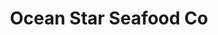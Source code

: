 ---
layout: place
title: "Ocean Star Seafood Co"
permalink: /montana/great-falls/ocean-star-seafood-co.html
stateAbbr: MT
stateName: Montana
cityName: Great Falls
place_id: ChIJc1taMQBJQlMRuKVAlHFfDy8
photos:
  - name: >-
      places/ChIJc1taMQBJQlMRuKVAlHFfDy8/photos/AeeoHcKx2TKxe4-bfA-rbhHR0LnSWTe8BrVEduwDp3VIfj_-4TMYLVNObhu6OURNtoUd-k5qtAr-E7DtPjwOBpC_nz6cEAHcLRoyLhBBdwowdVWPVa3023YgQDAWz4daJDnTmOqRhjbM7BzPQQjYYDCifJAxKfibYD3Vk0DIfgEKui3HrxQ1ea-MUVRMuZ6otwzR8VNDucszwx9wEHKhoD1uvvR3bUb3560cptxXed2CprJ6FDkCLJ7kUOXe3X-WHEo8EeM8mH4YgSrF4IUP4O2Ero6GhkotlUPcxa7G5layfop5ObkH5KYVHSWVSu2YlNa0UHF8BVPxlKXu92eJH-DitFf9qOubPxoAWU7NyI-7nI950vcgcg237Sw1NmD9x8GfcvP4ZL8etWYw6G0WNgHkaFVXY03daK8DgK5LxyEvu2w
    widthPx: 1920
    heightPx: 1440
    authorAttributions:
      - displayName: Ramos
        uri: https://maps.google.com/maps/contrib/101089622454706790667
        photoUri: >-
          https://lh3.googleusercontent.com/a/ACg8ocIkQmIVV7S8yr2jGsi2cAK5LpqHtYzQA5Z6ULfnHLmSgDJcJMg=s100-p-k-no-mo
    flagContentUri: >-
      https://www.google.com/local/imagery/report/?cb_client=maps_api_places.places_api&image_key=!1e10!2sCIHM0ogKEICAgMCAnpynJQ&hl=en-US
    googleMapsUri: >-
      https://www.google.com/maps/place//data=!3m4!1e2!3m2!1sCIHM0ogKEICAgMCAnpynJQ!2e10!4m2!3m1!1s0x53424900315a5b73:0x2f0f5f719440a5b8
  - name: >-
      places/ChIJc1taMQBJQlMRuKVAlHFfDy8/photos/AeeoHcIfDl8LB6hTSGKt1cnDWQ8s3u9d-7Oq6SaLnHOI90MrYwPySo_iYHFFmNfqon8KK3c0zaiOTqpfyCqCpv-2OfpEnGQyh2FbTKUcsqmjTS30ar8ShoQsyEL0Mwl-tY7zvfFpXKx8QCtdlPRVqMngvY7FW1aJus4EATOXpcM8tiCzWQm_4LKHB3TXz0kszeX8AMZFiPJdgd5M5eIL_wq91qofBCnTZT8qzyl9uYr5Ofe25aC2ScAkegzc9cyZa_nokL4uHtE2OuyzMDMtTggonnYLZ51LpMfkn5akJhvuH43yWl-zlNXiA59kZlvqNbHyJ0vRv9O9K-crRtlownlDaS5SKIxTqXKbGzkErNhQBUPv8_LJyvJvL40o5sFEyBu3heEDbVeruMZw0WDDiAk2urpEKg_YegU4uuPN3jqu0k6WQA
    widthPx: 4096
    heightPx: 3072
    authorAttributions:
      - displayName: Taylor Haines
        uri: https://maps.google.com/maps/contrib/110573711240998736206
        photoUri: >-
          https://lh3.googleusercontent.com/a/ACg8ocJQJngN-wuogtRKlahl9xYjy_wA7_2eTUw7yb6VYAVMyjzIVA=s100-p-k-no-mo
    flagContentUri: >-
      https://www.google.com/local/imagery/report/?cb_client=maps_api_places.places_api&image_key=!1e10!2sCIHM0ogKEICAgMCAs87UKQ&hl=en-US
    googleMapsUri: >-
      https://www.google.com/maps/place//data=!3m4!1e2!3m2!1sCIHM0ogKEICAgMCAs87UKQ!2e10!4m2!3m1!1s0x53424900315a5b73:0x2f0f5f719440a5b8
  - name: >-
      places/ChIJc1taMQBJQlMRuKVAlHFfDy8/photos/AeeoHcJpS5a5VXRlnj3s_AC6A7d_OHhGq-jGrwY_35ivXaJnPhgt6E95ncqqng1tmwwS-gYPERKe7S-D8d72Q_p-KpeVHO-otklEjaV0WxkUR9o55kDdAbf2DjPbbKCS2QhOYZGqX9UZtkpNLh-ye_mMiCg_R70LR6tHAmbFvWVdY8fyLPDY7O_kS5f8uZSXQpGKzH_VgO72MZ201vrrgPhHP-lMcYi4TaS3rsOdkeemRxHh6Q6Cy3TGuTgLVIlzkJLiig8tfdPz4qv-PJF8tBsuNbrZiVON3YF2oK0lKcYqfyK6KaOTtZHjSa4gtB3LHNJsSNgmE5T6i38ysTX2BWCxqPHqiQRGj-vLkckYWjmhbpOh8Ipx9k0Uhul6x8n_lgtNmrGoda2CaZ1PPGtP_3vXhFqBVyqCuxyq00_KmHPtem2eBYg
    widthPx: 4080
    heightPx: 3072
    authorAttributions:
      - displayName: Amber Marsh
        uri: https://maps.google.com/maps/contrib/117941481890402511387
        photoUri: >-
          https://lh3.googleusercontent.com/a-/ALV-UjXXrJcWmfDRgYMA4ZzPcNrp5VCYq0QPYLUAWHcxdDrjy6XEE7DM=s100-p-k-no-mo
    flagContentUri: >-
      https://www.google.com/local/imagery/report/?cb_client=maps_api_places.places_api&image_key=!1e10!2sCIHM0ogKEICAgID_zZP23QE&hl=en-US
    googleMapsUri: >-
      https://www.google.com/maps/place//data=!3m4!1e2!3m2!1sCIHM0ogKEICAgID_zZP23QE!2e10!4m2!3m1!1s0x53424900315a5b73:0x2f0f5f719440a5b8
  - name: >-
      places/ChIJc1taMQBJQlMRuKVAlHFfDy8/photos/AeeoHcJcSaM5QpGcCNr8rUfu5Xl8ebQQY_UosBWsLsYaYFZLjO92N6s3DwE_W_LefH6kAeFgzyUg19yQ43sPOvApgOWoEV_BKpZCdnBbxvgH6GP0SvclgumwwIW1JuND9Exci2ilRBHgY3_E7XGUzyKU20WHLTp4ncN7wHBOStkbsBFFrugbfkGkmuIrBMikb5dP8g1UhZPz-euolFAwTxMlviZBzn115k-coiSqPjfknv7zQmkxLglUxVcKl_YLHGySnEnE-0FNgzOJ7pCnWg2X4pa1x-NUqGeFBgnQPO_7naqovyGUSClk3wWAHpAXkYC1Y7yfZc_IahlnXRliUbnvuto6Fz4TCNQb9pZXGbFPdbYyp-jEd3U9eXK-Xrj5vnrTiC-HkX7Yod6VYXC6I1KcSNFsrlwF8EtvHKx3yBQER1v3FhT9
    widthPx: 4096
    heightPx: 3072
    authorAttributions:
      - displayName: Taylor Haines
        uri: https://maps.google.com/maps/contrib/110573711240998736206
        photoUri: >-
          https://lh3.googleusercontent.com/a/ACg8ocJQJngN-wuogtRKlahl9xYjy_wA7_2eTUw7yb6VYAVMyjzIVA=s100-p-k-no-mo
    flagContentUri: >-
      https://www.google.com/local/imagery/report/?cb_client=maps_api_places.places_api&image_key=!1e10!2sCIHM0ogKEICAgMCAs87UiQE&hl=en-US
    googleMapsUri: >-
      https://www.google.com/maps/place//data=!3m4!1e2!3m2!1sCIHM0ogKEICAgMCAs87UiQE!2e10!4m2!3m1!1s0x53424900315a5b73:0x2f0f5f719440a5b8
  - name: >-
      places/ChIJc1taMQBJQlMRuKVAlHFfDy8/photos/AeeoHcItqrEHdUruGKHyTXx8vMSu2uyeMYSIvjGXTQW20q6kk0lB1Hxi5il4w7KfLKPs1dv13NU2qYFHquSLatP3_KQag6HEb10tiMQJ5rsKmVXP21PgQLSQQig8PXk_KTsuq50BJH6-oOksek4Uw1BSajZ7cR0fA6F2yR4oO0yte0H6PkjYo8s1ZXGZVyVZGMOueBPSURR1tEXmdZYUAS7UA4HwGPs607gUhfVqGCYWTj1ysKO2tMZCe6e7OFK9ObdIJ-ct6fytdVeKdH0Tgmq1SX_-fNNnPmsgDUUomh4-yoDv42noTsE7D0r3-N-JpdvUaBC5NaLyYyC4BL-8VcuUed3rN_YrUNqkZvVJMjEWxC2gTJs3R3rcqKr4_hunpobBraJARugCaVh77HDAAOhoOnNzFuLBY69H2fIB8l1QTgxNdPc
    widthPx: 3024
    heightPx: 4032
    authorAttributions:
      - displayName: Thảo Võ
        uri: https://maps.google.com/maps/contrib/105276871479847035260
        photoUri: >-
          https://lh3.googleusercontent.com/a/ACg8ocKDWD0DzYf4QKbomf0JJ7RL-nSzpe9ZLDD5ZnJgNZ9QLxU3Tg=s100-p-k-no-mo
    flagContentUri: >-
      https://www.google.com/local/imagery/report/?cb_client=maps_api_places.places_api&image_key=!1e10!2sCIHM0ogKEICAgMCg3cPY9gE&hl=en-US
    googleMapsUri: >-
      https://www.google.com/maps/place//data=!3m4!1e2!3m2!1sCIHM0ogKEICAgMCg3cPY9gE!2e10!4m2!3m1!1s0x53424900315a5b73:0x2f0f5f719440a5b8
  - name: >-
      places/ChIJc1taMQBJQlMRuKVAlHFfDy8/photos/AeeoHcI0xQzsUfAKwFyafZLOocdWdraKouokSwaURCQOMrpcYoF5IzNYZc4DtCmdV_ig23eUcueZLOGnynskHy_GuFLuRO4PX6IKi-1i2iBuy3jAFD3mtuUoBT22oWb5wTfee3oBR6wNr_edQMQxcksEDgf3LowXLppZM_9xSoEyreFOvF2YDgv26-hNkoeKsZjT80Xv-YkxlV1B9pxkQvbkiCAx0tgTGlXErgKE1muKWJE9SM7qLFKn70W3BgEqKtiqYLsw48t7_IkzI8Z0y5rcUgIX-dVoLge8AmyZeCYSYaHcNQpRdJPIDPcOJsBymc2wdhMRtvAyng1aDUG8do1ih3xMBeOaEzQvVVR5dfH0oAn0RiAvJlHBa1nx2MFl5m3If1df3hiKA_Wm6XZU1pBaJv79XaNbMjWDbBKkiNT8DxAbasbe
    widthPx: 4032
    heightPx: 2105
    authorAttributions:
      - displayName: Gregory Landford
        uri: https://maps.google.com/maps/contrib/100901496195370405445
        photoUri: >-
          https://lh3.googleusercontent.com/a-/ALV-UjXiBxUIALt9SbSDlcgFjZRMbZq5akq3EUG1qAlKzaN8NQAkEx_F=s100-p-k-no-mo
    flagContentUri: >-
      https://www.google.com/local/imagery/report/?cb_client=maps_api_places.places_api&image_key=!1e10!2sCIHM0ogKEICAgMCglZGesAE&hl=en-US
    googleMapsUri: >-
      https://www.google.com/maps/place//data=!3m4!1e2!3m2!1sCIHM0ogKEICAgMCglZGesAE!2e10!4m2!3m1!1s0x53424900315a5b73:0x2f0f5f719440a5b8
  - name: >-
      places/ChIJc1taMQBJQlMRuKVAlHFfDy8/photos/AeeoHcJTfxayobJnhDc13fdG3oJaKtUuev0ujcZjNXgKHmXDx5WocJ3ufs_fCGw17WkbnvKGYrar_2ioYNhXnIstKV1OYomYXKYN3D9JB6Oi97o5TOn5DcTbBl43uz6qCE4ysLA5ek3huDXvk_CNfpFhq4IHxeTOojOMzgBzG5KPH22WIlu22-5PbgdP4vc-iNT17w17R5RhNAl2lNl5ZP-gBiJrff8396fifYE1gGNFvc4xlLntc93_BqxlEUChzfDj7PqvY5WsrMMz9QnlSMBy9VmacTnK8rFs8xs6DJ3sLsa-mu0xyPRfaSzFjXb1PiEX7wsLrWbRPlJA0f2Vwx8JDc1RGopJsqT0aCe8NPKvDZOuxlIHGlgk0kQOaG_FVCgbfaimr6ubyLC3KpqysZZtk0xoI-y8QrGW0aZvjWWdMDa31Zq4
    widthPx: 4096
    heightPx: 3072
    authorAttributions:
      - displayName: Taylor Haines
        uri: https://maps.google.com/maps/contrib/110573711240998736206
        photoUri: >-
          https://lh3.googleusercontent.com/a/ACg8ocJQJngN-wuogtRKlahl9xYjy_wA7_2eTUw7yb6VYAVMyjzIVA=s100-p-k-no-mo
    flagContentUri: >-
      https://www.google.com/local/imagery/report/?cb_client=maps_api_places.places_api&image_key=!1e10!2sCIHM0ogKEICAgMCAs87UuQE&hl=en-US
    googleMapsUri: >-
      https://www.google.com/maps/place//data=!3m4!1e2!3m2!1sCIHM0ogKEICAgMCAs87UuQE!2e10!4m2!3m1!1s0x53424900315a5b73:0x2f0f5f719440a5b8
  - name: >-
      places/ChIJc1taMQBJQlMRuKVAlHFfDy8/photos/AeeoHcJyBMEuUwMAHazBxkKrmnTTLOENSWFOosT4t-5yoWMecD20QUzF1SeEPPnsizmmX3j9lnUl5G_T9JVEaUNMISXqxnCljgunW2-VsNDn_QyV0glrnxS0OMpxegw6lINVLOoje7tsZsEh8tmDb6Pnl_3VR7Bj5nkWVSQ1TjNxM7EDd1KhgnvshXDVB_Lt4HTV0YEOgo2H9uUtksLZ4mKf43_dDFPbMCfu0mz0b2iJV1KNkyZDQoPz2rgMqaW0oVDNYMdSNi7FnZkxlpajIHINMVE-Owb6S8_0HhwVPGjTP0osy6n6Akb5wJSXeNEu5wCPSuyalYEcaFHV0WXsjlxxiYcKj4w2zU1JdqCGnXVUItAwsUd-Q65ei9Y17eAuSElw20yPG3VIKQ23OEoLkzOvPTI-AiW0vhrwVKcb9BWHTMui0N3s
    widthPx: 3024
    heightPx: 4032
    authorAttributions:
      - displayName: B Squad Girls
        uri: https://maps.google.com/maps/contrib/115711146930702103020
        photoUri: >-
          https://lh3.googleusercontent.com/a-/ALV-UjUtPWenSw3lJEuFrP1msYPktevfFsdC9IR-NfUY-bYOjNOEZIC9=s100-p-k-no-mo
    flagContentUri: >-
      https://www.google.com/local/imagery/report/?cb_client=maps_api_places.places_api&image_key=!1e10!2sCIHM0ogKEICAgMDg7rvMqAE&hl=en-US
    googleMapsUri: >-
      https://www.google.com/maps/place//data=!3m4!1e2!3m2!1sCIHM0ogKEICAgMDg7rvMqAE!2e10!4m2!3m1!1s0x53424900315a5b73:0x2f0f5f719440a5b8
  - name: >-
      places/ChIJc1taMQBJQlMRuKVAlHFfDy8/photos/AeeoHcJN1_sJaJ6Ut3gEWB7W_Z3nfFUe_hvUduAIhn7q_usE0N7Jp4nKgs-_0zNXzXKuz4shaFaauXrp-dqUyfQ9nQRydkt2K2cCyYtMj41RrGZfQziS90d6zl7tecmV1X9bCWPvqk2LB-IR7uDB_idJOluOg1gXtKM_z31neUAOfb61YnSPt8OEZL2mmTo6eqv1JEDq5rujOQoGdVD2-BWHGkhidVPJkZNMwt66KDLMdwMxjbtqdRbi_o-ggGfx-72SDgcvB7RPrbZDx6luIebnlV0Z4lptoUb-TfU9W-HBkk3YNqrLbqNlo4DlBZldG_rbPNwy0F8Ni-rzPwsm5-eTD1DppzA19QTCZ8Sgv5k77IxVeLq-TNaOWPTnr6bB_A5HcoCUq5HUTD1LDOrLtRJwkiM0wqmlS4_BR2lurg13gGJhFWF6
    widthPx: 3024
    heightPx: 4032
    authorAttributions:
      - displayName: mark gonzales
        uri: https://maps.google.com/maps/contrib/104042344936387302368
        photoUri: >-
          https://lh3.googleusercontent.com/a/ACg8ocKx8XwHOr-FesWOcafjDyP_X32Unl3Vj10crgdXqHhccf8BxA=s100-p-k-no-mo
    flagContentUri: >-
      https://www.google.com/local/imagery/report/?cb_client=maps_api_places.places_api&image_key=!1e10!2sCIHM0ogKEICAgMCA0OrNnQE&hl=en-US
    googleMapsUri: >-
      https://www.google.com/maps/place//data=!3m4!1e2!3m2!1sCIHM0ogKEICAgMCA0OrNnQE!2e10!4m2!3m1!1s0x53424900315a5b73:0x2f0f5f719440a5b8
  - name: >-
      places/ChIJc1taMQBJQlMRuKVAlHFfDy8/photos/AeeoHcLjKR1NG70BEP2c87uBbh2pFhQI2IywrP-DKG-xJOWUxKI9bks90cTo_c8LJo7JyfasHIwe6pF5FtN4auuGjaopBd-ATAgqWiInwuLD6QjzjlLD9I4PhHJfWaZLtd_sibKflMVyBiFnRaKRBfHeiMLxJmmGulBEC_zOrID5mNnQW52NLVaPR7KjomGDq2tOfyJALKUJuD-yJIk_EXpj0q5NstrnK7vKrlTwU2dPDq2XbVeJvXakbG2R3kzEoMi9SeeK-otZkETU-YB_Z9gqClyD721DkO-9GDNla2EO170K1zKjHKOGw4wvOHIZPRXIFAMf3hzvjRFPUiKOvgVWGSoJzqSzIFhNNoJlGC-OeToUc1FUzL3sUXXFTHd0k_tXvEKA5Fl_RwCAwO9FsbocHlETgQgIwVyHzhOOyVQvaihLFGE
    widthPx: 1800
    heightPx: 4000
    authorAttributions:
      - displayName: Dale Neubauer
        uri: https://maps.google.com/maps/contrib/113801096472801421424
        photoUri: >-
          https://lh3.googleusercontent.com/a/ACg8ocJtvv0-vaD1hv9Zqp-z9NOrulHehOyixfjfTBG2P13pNpCTKg=s100-p-k-no-mo
    flagContentUri: >-
      https://www.google.com/local/imagery/report/?cb_client=maps_api_places.places_api&image_key=!1e10!2sCIHM0ogKEICAgMDQqfHwiQE&hl=en-US
    googleMapsUri: >-
      https://www.google.com/maps/place//data=!3m4!1e2!3m2!1sCIHM0ogKEICAgMDQqfHwiQE!2e10!4m2!3m1!1s0x53424900315a5b73:0x2f0f5f719440a5b8
address: 1420 Market Pl Dr, Great Falls, MT 59404, USA
street: 1420 Market Pl Dr
city: Great Falls
state: MT
zip: '59404'
country: USA
neighborhood: null
latitude: '47.481189'
longitude: '-111.339066'
accessibility_options:
  wheelchairAccessibleParking: true
  wheelchairAccessibleEntrance: true
business_status: OPERATIONAL
name: Ocean Star Seafood Co
google_maps_links:
  directionsUri: >-
    https://www.google.com/maps/dir//''/data=!4m7!4m6!1m1!4e2!1m2!1m1!1s0x53424900315a5b73:0x2f0f5f719440a5b8!3e0
  placeUri: https://maps.google.com/?cid=3391033985856480696
  writeAReviewUri: >-
    https://www.google.com/maps/place//data=!4m3!3m2!1s0x53424900315a5b73:0x2f0f5f719440a5b8!12e1
  reviewsUri: >-
    https://www.google.com/maps/place//data=!4m4!3m3!1s0x53424900315a5b73:0x2f0f5f719440a5b8!9m1!1b1
  photosUri: >-
    https://www.google.com/maps/place//data=!4m3!3m2!1s0x53424900315a5b73:0x2f0f5f719440a5b8!10e5
primary_type: Restaurant
opening_hours:
  regular: null
  current: null
secondary_opening_hours:
  regular:
    weekdayDescriptions: null
    type: null
  current:
    weekdayDescriptions: null
    type: null
phone: +1-941-251-6940
price_level: null
price_range: null
rating: null
rating_count: 0
website: null
description: null
reviews: null
parking_options: null
payment_options: null
allow_dogs: null
curbside_pickup: null
delivery: null
dine_in: null
good_for_children: null
good_for_groups: null
good_for_sports: null
live_music: null
menu_for_children: null
outdoor_seating: null
reservable: null
restroom: null
serves_beer: null
serves_breakfast: null
serves_brunch: null
serves_cocktails: null
serves_coffee: null
serves_dinner: null
serves_dessert: null
serves_lunch: null
serves_vegetarian_food: null
serves_wine: null
takeout: null

---